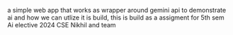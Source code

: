 a simple web app that works as wrapper around gemini api to demonstrate ai and how we can utlize it is build, this is build  as a assigment for 5th sem Ai elective 2024 CSE Nikhil and team
